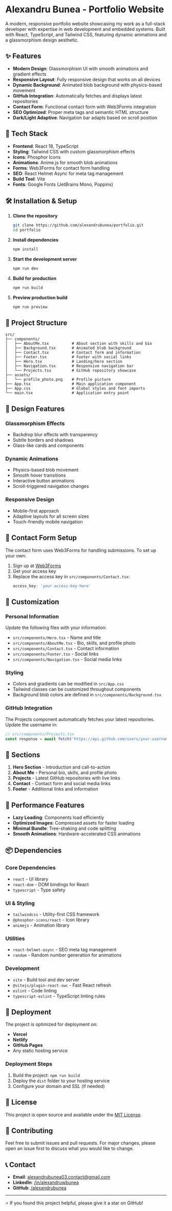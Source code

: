 # Alexandru Bunea - Portfolio Website

A modern, responsive portfolio website showcasing my work as a full-stack developer with expertise in web development and embedded systems. Built with React, TypeScript, and Tailwind CSS, featuring dynamic animations and a glassmorphism design aesthetic.

## ✨ Features

- **Modern Design**: Glassmorphism UI with smooth animations and gradient effects
- **Responsive Layout**: Fully responsive design that works on all devices
- **Dynamic Background**: Animated blob background with physics-based movement
- **GitHub Integration**: Automatically fetches and displays latest repositories
- **Contact Form**: Functional contact form with Web3Forms integration
- **SEO Optimized**: Proper meta tags and semantic HTML structure
- **Dark/Light Adaptive**: Navigation bar adapts based on scroll position

## 🚀 Tech Stack

- **Frontend**: React 18, TypeScript
- **Styling**: Tailwind CSS with custom glassmorphism effects
- **Icons**: Phosphor Icons
- **Animations**: Anime.js for smooth blob animations
- **Forms**: Web3Forms for contact form handling
- **SEO**: React Helmet Async for meta tag management
- **Build Tool**: Vite
- **Fonts**: Google Fonts (JetBrains Mono, Poppins)

## 🛠️ Installation & Setup

1. **Clone the repository**
   ```bash
   git clone https://github.com/alexandrubunea/portfolio.git
   cd portfolio
   ```

2. **Install dependencies**
   ```bash
   npm install
   ```

3. **Start the development server**
   ```bash
   npm run dev
   ```

4. **Build for production**
   ```bash
   npm run build
   ```

5. **Preview production build**
   ```bash
   npm run preview
   ```

## 📁 Project Structure

```
src/
├── components/
│   ├── AboutMe.tsx          # About section with skills and bio
│   ├── Background.tsx       # Animated blob background
│   ├── Contact.tsx          # Contact form and information
│   ├── Footer.tsx           # Footer with social links
│   ├── Hero.tsx             # Landing/hero section
│   ├── Navigation.tsx       # Responsive navigation bar
│   └── Projects.tsx         # GitHub repository showcase
├── assets/
│   └── profile_photo.png    # Profile picture
├── App.tsx                  # Main application component
├── App.css                  # Global styles and font imports
└── main.tsx                 # Application entry point
```

## 🎨 Design Features

### Glassmorphism Effects
- Backdrop blur effects with transparency
- Subtle borders and shadows
- Glass-like cards and components

### Dynamic Animations
- Physics-based blob movement
- Smooth hover transitions
- Interactive button animations
- Scroll-triggered navigation changes

### Responsive Design
- Mobile-first approach
- Adaptive layouts for all screen sizes
- Touch-friendly mobile navigation

## 📧 Contact Form Setup

The contact form uses Web3Forms for handling submissions. To set up your own:

1. Sign up at [Web3Forms](https://web3forms.com)
2. Get your access key
3. Replace the access key in `src/components/Contact.tsx`:
   ```typescript
   access_key: 'your-access-key-here'
   ```

## 🔧 Customization

### Personal Information
Update the following files with your information:
- `src/components/Hero.tsx` - Name and title
- `src/components/AboutMe.tsx` - Bio, skills, and profile photo
- `src/components/Contact.tsx` - Contact information
- `src/components/Footer.tsx` - Social links
- `src/components/Navigation.tsx` - Social media links

### Styling
- Colors and gradients can be modified in `src/App.css`
- Tailwind classes can be customized throughout components
- Background blob colors are defined in `src/components/Background.tsx`

### GitHub Integration
The Projects component automatically fetches your latest repositories. Update the username in:
```typescript
// src/components/Projects.tsx
const response = await fetch('https://api.github.com/users/your-username/repos?sort=updated&per_page=4');
```

## 📱 Sections

1. **Hero Section** - Introduction and call-to-action
2. **About Me** - Personal bio, skills, and profile photo
3. **Projects** - Latest GitHub repositories with live links
4. **Contact** - Contact form and social media links
5. **Footer** - Additional links and information

## 🌟 Performance Features

- **Lazy Loading**: Components load efficiently
- **Optimized Images**: Compressed assets for faster loading
- **Minimal Bundle**: Tree-shaking and code splitting
- **Smooth Animations**: Hardware-accelerated CSS animations

## 📦 Dependencies

### Core Dependencies
- `react` - UI library
- `react-dom` - DOM bindings for React
- `typescript` - Type safety

### UI & Styling
- `tailwindcss` - Utility-first CSS framework
- `@phosphor-icons/react` - Icon library
- `animejs` - Animation library

### Utilities
- `react-helmet-async` - SEO meta tag management
- `random` - Random number generation for animations

### Development
- `vite` - Build tool and dev server
- `@vitejs/plugin-react-swc` - Fast React refresh
- `eslint` - Code linting
- `typescript-eslint` - TypeScript linting rules

## 🚀 Deployment

The project is optimized for deployment on:
- **Vercel**
- **Netlify**
- **GitHub Pages**
- Any static hosting service

### Deployment Steps
1. Build the project: `npm run build`
2. Deploy the `dist` folder to your hosting service
3. Configure your domain and SSL (if needed)

## 📄 License

This project is open source and available under the [MIT License](LICENSE).

## 🤝 Contributing

Feel free to submit issues and pull requests. For major changes, please open an issue first to discuss what you would like to change.

## 📞 Contact

- **Email**: alexandrubunea03.contact@gmail.com
- **LinkedIn**: [/in/alexandruwbunea](https://www.linkedin.com/in/alexandruwbunea/)
- **GitHub**: [/alexandrubunea](https://github.com/alexandrubunea)

---

⭐ If you found this project helpful, please give it a star on GitHub!

